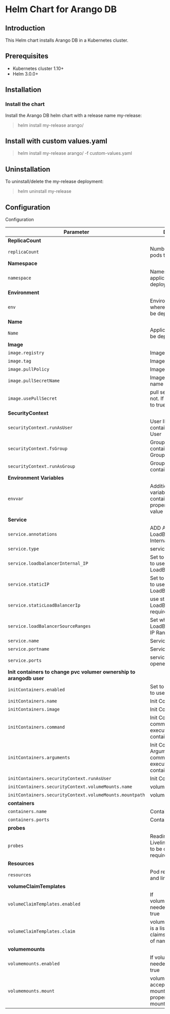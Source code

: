# Helm Chart for Arango DB

## Introduction

This Helm chart installs Arango DB  in a Kubernetes cluster.

## Prerequisites

- Kubernetes cluster 1.10+
- Helm 3.0.0+

## Installation

### Install the chart

Install the Arango DB helm chart with a release name my-release:

> helm install my-release arango/

## Install with custom values.yaml

> helm install my-release arango/ -f custom-values.yaml


## Uninstallation

To uninstall/delete the my-release deployment:

> helm uninstall my-release

## Configuration

Configuration

| Parameter                                                                   | Description                                                                                                        | Default                         |
| --------------------------------------------------------------------------- | -------------------------------------------------------------------------------------------------------------------| ------------------------------- |
| **ReplicaCount**                                                            |
| `replicaCount`                                                              | Number of Arango pods to be deployed                                                                                               | `1`                             |
| **Namespace**                                                            |
| `namespace`                                                              | Namespace where application to be deployed                                                                                              | `nil`                             |
| **Environment**                                                            |
| `env`                                                              | Environment Label where application to be deployed                                                                                              | `nil`                             |
| **Name**                                                            |
| `Name`                                                              |  Application Name to be deployed                                                                                             | `nil`                             |
| **Image**                                                                   |
| `image.registry`                                                          |  Image registry name                                                                                                    | `nil`                   |
| `image.tag`                                                                   |  Image tag                                                                                                     | `nil`                        |
| `image.pullPolicy`                                                          |  Image pull policy                                                                                             | `nil`                  |
| `image.pullSecretName`                                                          |  Image pull secret name                                                                                          | `nil`                           |
| `image.usePullSecret`                                                          |  pull secret required or not. If required make it to true                                                                                           | `nil`                           |
| **SecurityContext**                                                         |
| `securityContext.runAsUser`                                                 |  User ID for containerized process User                                                                                                   | `nil`                          |
| `securityContext.fsGroup`                                                   |   Group ID for containerized process Group                                                                                                  | `nil`                          |
| `securityContext.runAsGroup`                                                   |  Group ID for containerized process                               | `nil`                          |
| **Environment Variables**
| `envvar`                                                   | Additional environment variables for the nifi-container of properities name and value                               | `nil`                          |
| **Service**                                                                     |
| `service.annotations`                                                            | ADD Annotation If LoadBalancer InternalIP set to true                                                                                 | `nil`                         |
| `service.type`    | service type |  `ClusterIP`  |
| `service.loadbalancerInternal_IP`       | Set to true when need to use Internal LoadBalancer IP | `nil` |
| `service.staticIP`                | Set to true when need to use static LoadBalancer IP                                               | `nil`                            |
| `service.staticLoadBalancerIp`                |  use static LoadBalancer IP  when required                      | `nil`                            |
| `service.loadBalancerSourceRanges`                                                   | Set when need to use LoadBalancer Source IP Ranges                                                                                      | `[]`                      |
| `service.name`    | Service Name                               | `nil`                          |
| `service.portname`            | Service Port Name                         | `nil`                          |
| `service.ports    `                                                       | service ports to be opened                        | `[]`                            |
| **Init containers to change pvc volumer ownership to arangodb user**
| `initContainers.enabled`   |  Set to true when need to use init containers              | `nil`                           |
| `initContainers.name`   | Init Container name               | `init`                           |
| `initContainers.image`   | Init Container image                | `busybox:latest`                           |
| `initContainers.command`   | Init Container command to be executed when the container is launched                | ``                           |
| `initContainers.arguments`   | Init Container Arguments to the  command to be executed when the container is launched                | ``                           |
| `initContainers.securityContext.runAsUser`   | Init Container User ID           | ``                           |
| `initContainers.securityContext.volumeMounts.name`   | volume mount name           | ``                           |
| `initContainers.securityContext.volumeMounts.mountpath`   | volume mount path           | ``                           |
| **containers**
| `containers.name`   | Container Name               | `nifi`                           |
| `containers.ports`   | Container ports                | `[]`                           |
| **probes**
| `probes`                                                                | Readiness and Liveliness probes need to be configured if required            | `nil`                           |
| **Resources**
| `resources`                            | Pod resource requests and limits            | `nil`                           |
| **volumeClaimTemplates**
| `volumeClaimTemplates.enabled`                            | If volumeClaimTemplates needed set enable to true            | `nil`                           |
| `volumeClaimTemplates.claim`                            | volumeClaimTemplates is a list accepts pvc claims with properities of name and size         | `[]`                           
| **volumemounts**
| `volumemounts.enabled`                            | If volumemounts needed set enable to true            | `nil`                           |
| `volumemounts.mount`                            | volumemounts is a list accepts volume mounts with properities name and mountpath           | `[]`                     |
